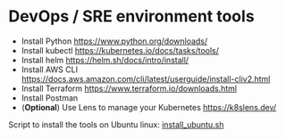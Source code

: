 
# DevOps / SRE environment tools

* Install Python https://www.python.org/downloads/
* Install kubectl https://kubernetes.io/docs/tasks/tools/
* Install helm https://helm.sh/docs/intro/install/
* Install AWS CLI https://docs.aws.amazon.com/cli/latest/userguide/install-cliv2.html
* Install Terraform https://www.terraform.io/downloads.html
* Install Postman 
* (**Optional**) Use Lens to manage your Kubernetes https://k8slens.dev/

Script to install the tools on Ubuntu linux: [install_ubuntu.sh](install_ubuntu.sh)